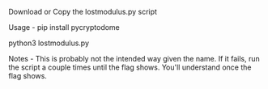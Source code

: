 Download or Copy the lostmodulus.py script

Usage - 
pip install pycryptodome

python3 lostmodulus.py

Notes -
This is probably not the intended way given the name.  If it fails, run the script a couple times until the flag shows.  You'll understand once the flag shows.
